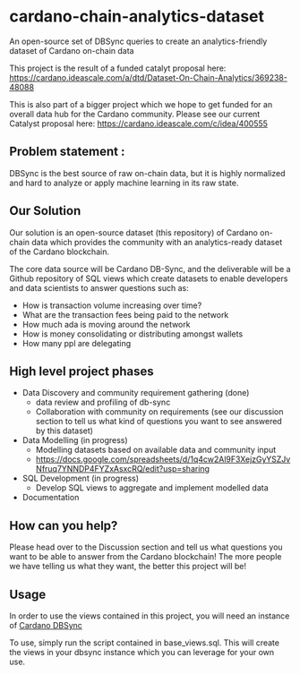 # cardano-chain-analytics-dataset

An open-source set of DBSync queries to create an analytics-friendly dataset of Cardano on-chain data

This project is the result of a funded catalyt proposal here: https://cardano.ideascale.com/a/dtd/Dataset-On-Chain-Analytics/369238-48088

This is also part of a bigger project which we hope to get funded for an overall data hub for the Cardano community. Please see our current Catalyst proposal here: https://cardano.ideascale.com/c/idea/400555

## Problem statement :
DBSync is the best source of raw on-chain data, but it is highly normalized and hard to analyze or apply machine learning in its raw state.

## Our Solution

Our solution is an open-source dataset (this repository) of Cardano on-chain data which provides the community with an analytics-ready dataset of the Cardano blockchain.

The core data source will be Cardano DB-Sync, and the deliverable will be a Github repository of SQL views which create datasets to enable developers and data scientists to answer questions such as:

* How is transaction volume increasing over time?
* What are the transaction fees being paid to the network
* How much ada is moving around the network
* How is money consolidating or distributing amongst wallets
* How many ppl are delegating

## High level project phases
* Data Discovery and community requirement gathering (done)
    * data review and profiling of db-sync 
    * Collaboration with community on requirements (see our discussion section to tell us what kind of questions you want to see answered by this dataset)
* Data Modelling (in progress)
    * Modelling datasets based on available data and community input
    * https://docs.google.com/spreadsheets/d/1q4cw2Al9F3XejzGyYSZJvNfruq7YNNDP4FYZxAsxcRQ/edit?usp=sharing
* SQL Development (in progress)
    * Develop SQL views to aggregate and implement modelled data
* Documentation
    

## How can you help?
Please head over to the Discussion section and tell us what questions you want to be able to answer from the Cardano blockchain!
The more people we have telling us what they want, the better this project will be!

## Usage
In order to use the views contained in this project, you will need an instance of [Cardano DBSync](https://github.com/input-output-hk/cardano-db-sync)

To use, simply run the script contained in base_views.sql. This will create the views in your dbsync instance which you can leverage for your own use.
